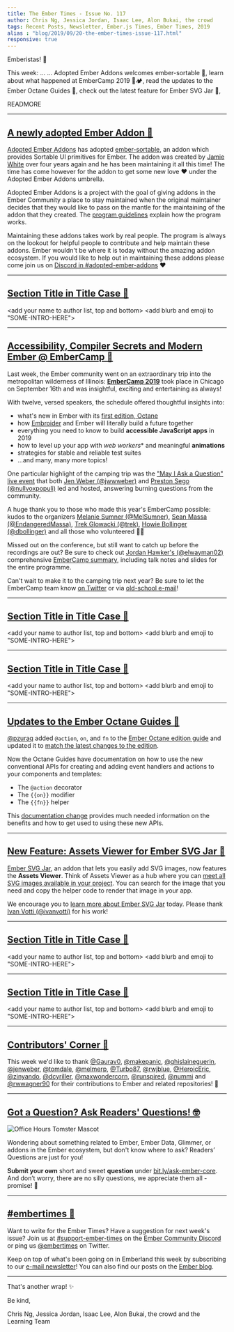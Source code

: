 ```yaml
---
title: The Ember Times - Issue No. 117
author: Chris Ng, Jessica Jordan, Isaac Lee, Alon Bukai, the crowd
tags: Recent Posts, Newsletter, Ember.js Times, Ember Times, 2019
alias : "blog/2019/09/20-the-ember-times-issue-117.html"
responsive: true
---
```


<SAYING-HELLO-IN-YOUR-FAVORITE-LANGUAGE> Emberistas! 🐹

This week:
...
...
Adopted Ember Addons welcomes ember-sortable 🐣, 
learn about what happened at EmberCamp 2019 🐹🏕,
read the updates to the Ember Octane Guides 🚀,
check out the latest feature for Ember SVG Jar 📇,

<SOME-INTRO-HERE-TO-KEEP-THEM-SUBSCRIBERS-READING>

READMORE

---

## [A newly adopted Ember Addon 🐣](https://twitter.com/Alonski/status/1177577454711582720)

[Adopted Ember Addons](https://github.com/adopted-ember-addons) has adopted [ember-sortable](https://github.com/adopted-ember-addons/ember-sortable), an addon which provides Sortable UI primitives for Ember. The addon was created by [Jamie White](https://github.com/jgwhite) over four years again and he has been maintaining it all this time! The time has come however for the addon to get some new love ❤ under the Adopted Ember Addons umbrella. 

Adopted Ember Addons is a project with the goal of giving addons in the Ember Community a place to stay maintained when the original maintainer decides that they would like to pass on the mantle for the maintaining of the addon that they created. The [program guidelines](https://github.com/adopted-ember-addons/program-guidelines) explain how the program works. 

Maintaining these addons takes work by real people. The program is always on the lookout for helpful people to contribute and help maintain these addons. Ember wouldn't be where it is today without the amazing addon ecosystem. If you would like to help out in maintaining these addons please come join us on [Discord in #adopted-ember-addons](https://discord.gg/emberjs) ❤

---

## [Section Title in Title Case 🐹](#section-url)

<change section title emoji>
<consider adding some bold to your paragraph>

<add your name to author list, top and bottom>
<add blurb and emoji to "SOME-INTRO-HERE">

---

## [Accessibility, Compiler Secrets and Modern Ember @ EmberCamp 🐹](http://embercamp.com/)

Last week, the Ember community went on an extraordinary trip into the metropolitan wilderness of Illinois:
[**EmberCamp 2019**](http://embercamp.com/) took place in Chicago on September 16th and was insightful, exciting and entertaining as always!

With twelve, versed speakers, the schedule offered thoughtful insights into:

- what's new in Ember with its [first edition, Octane](https://emberjs.com/editions/octane/)
- how [Embroider](https://github.com/embroider-build/embroider) and Ember will literally build a future together
- everything you need to know to build **accessible JavaScript apps** in 2019
- how to level up your app with *web workers** and meaningful **animations**
- strategies for stable and reliable test suites
- ...and many, many more topics!

One particular highlight of the camping trip was the ["May I Ask a Question" live event](https://stackoverflow.blog/2019/09/20/meet-the-developer-who-took-stack-overflow-from-screen-to-stage/)
that both [Jen Weber (@jwwweber)](https://twitter.com/jwwweber) and [Preston Sego (@nullvoxpopuli)](https://twitter.com/nullvoxpopuli) led and hosted, answering burning questions from the community.

A huge thank you to those who made this year's EmberCamp possible: kudos to the organizers [Melanie Sumner (@MelSumner)](https://github.com/MelSumner), [Sean Massa (@EndangeredMassa)](https://github.com/EndangeredMassa), [Trek Glowacki (@trek)](https://github.com/trek), [Howie Bollinger (@dbollinger)](https://github.com/dbollinger) and all those who volunteered 🙇‍♂️

Missed out on the conference, but still want to catch up before the recordings are out?
Be sure to check out [Jordan Hawker's (@elwayman02)](https://github.com/elwayman02) comprehensive [EmberCamp summary](https://github.com/elwayman02/embercamp/blob/master/2019.md), including talk notes and slides for the entire programme.

Can't wait to make it to the camping trip next year? Be sure to let the EmberCamp team know
[on Twitter](https://twitter.com/embercamp) or via [old-school e-mail](embercamp.chicago@gmail.com)!


---

## [Section Title in Title Case 🐹](#section-url)

<change section title emoji>
<consider adding some bold to your paragraph>

<add your name to author list, top and bottom>
<add blurb and emoji to "SOME-INTRO-HERE">

---

## [Section Title in Title Case 🐹](#section-url)

<change section title emoji>
<consider adding some bold to your paragraph>

<add your name to author list, top and bottom>
<add blurb and emoji to "SOME-INTRO-HERE">

---

## [Updates to the Ember Octane Guides 🚀](https://octane-guides-preview.emberjs.com/release/upgrading/editions/#toc_action-on-and-fn)

[@pzuraq](http://www.github.com/pzuraq) added `@action`, `on`, and `fn` to the [Ember Octane edition guide](https://octane-guides-preview.emberjs.com/release/) and updated it to [match the latest changes to the edition](https://github.com/ember-learn/guides-source/pull/1062).

Now the Octane Guides have documentation on how to use the new conventional APIs for creating and adding event handlers and actions to your components and templates:

- The `@action` decorator
- The `{{on}}` modifier
- The `{{fn}}` helper

This [documentation change](https://github.com/ember-learn/guides-source/pull/1066) provides much needed information on the benefits and how to get used to using these new APIs.

---

## [New Feature: Assets Viewer for Ember SVG Jar 📇](https://twitter.com/ivanvotti/status/1174387037983690753)

[Ember SVG Jar](https://svgjar.web.app/), an addon that lets you easily add SVG images, now features the **Assets Viewer**. Think of Assets Viewer as a hub where you can [meet all SVG images available in your project](https://svgjar-demo.web.app/). You can search for the image that you need and copy the helper code to render that image in your app.

We encourage you to [learn more about Ember SVG Jar](https://github.com/ivanvotti/ember-svg-jar) today. Please thank [Ivan Votti (@ivanvotti)](https://github.com/ivanvotti) for his work!

---

## [Section Title in Title Case 🐹](#section-url)

<change section title emoji>
<consider adding some bold to your paragraph>

<add your name to author list, top and bottom>
<add blurb and emoji to "SOME-INTRO-HERE">

---

## [Section Title in Title Case 🐹](#section-url)

<change section title emoji>
<consider adding some bold to your paragraph>

<add your name to author list, top and bottom>
<add blurb and emoji to "SOME-INTRO-HERE">

---

## [Contributors' Corner 👏](https://guides.emberjs.com/release/contributing/repositories/)

<p>This week we'd like to thank <a href="https://github.com/Gaurav0" target="gh-user">@Gaurav0</a>, <a href="https://github.com/makepanic" target="gh-user">@makepanic</a>, <a href="https://github.com/ghislaineguerin" target="gh-user">@ghislaineguerin</a>, <a href="https://github.com/jenweber" target="gh-user">@jenweber</a>, <a href="https://github.com/tomdale" target="gh-user">@tomdale</a>, <a href="https://github.com/melmerp" target="gh-user">@melmerp</a>, <a href="https://github.com/Turbo87" target="gh-user">@Turbo87</a>, <a href="https://github.com/rwjblue" target="gh-user">@rwjblue</a>, <a href="https://github.com/HeroicEric" target="gh-user">@HeroicEric</a>, <a href="https://github.com/zinyando" target="gh-user">@zinyando</a>, <a href="https://github.com/dcyriller" target="gh-user">@dcyriller</a>, <a href="https://github.com/maxwondercorn" target="gh-user">@maxwondercorn</a>, <a href="https://github.com/runspired" target="gh-user">@runspired</a>, <a href="https://github.com/nummi" target="gh-user">@nummi</a> and <a href="https://github.com/rwwagner90" target="gh-user">@rwwagner90</a> for their contributions to Ember and related repositories! 💖</p>

---

## [Got a Question? Ask Readers' Questions! 🤓](https://docs.google.com/forms/d/e/1FAIpQLScqu7Lw_9cIkRtAiXKitgkAo4xX_pV1pdCfMJgIr6Py1V-9Og/viewform)

<div class="blog-row">
  <img class="float-right small transparent padded" alt="Office Hours Tomster Mascot" title="Readers' Questions" src="/images/tomsters/officehours.png" />

  <p>Wondering about something related to Ember, Ember Data, Glimmer, or addons in the Ember ecosystem, but don't know where to ask? Readers’ Questions are just for you!</p>

  <p><strong>Submit your own</strong> short and sweet <strong>question</strong> under <a href="https://bit.ly/ask-ember-core" target="rq">bit.ly/ask-ember-core</a>. And don’t worry, there are no silly questions, we appreciate them all - promise! 🤞</p>
</div>

---

## [#embertimes 📰](https://blog.emberjs.com/tags/newsletter.html)

Want to write for the Ember Times? Have a suggestion for next week's issue? Join us at [#support-ember-times](https://discordapp.com/channels/480462759797063690/485450546887786506) on the [Ember Community Discord](https://discordapp.com/invite/zT3asNS) or ping us [@embertimes](https://twitter.com/embertimes) on Twitter.

Keep on top of what's been going on in Emberland this week by subscribing to our [e-mail newsletter](https://the-emberjs-times.ongoodbits.com/)! You can also find our posts on the [Ember blog](https://emberjs.com/blog/tags/newsletter.html).

---

That's another wrap! ✨

Be kind,

Chris Ng, Jessica Jordan, Isaac Lee, Alon Bukai, the crowd and the Learning Team
